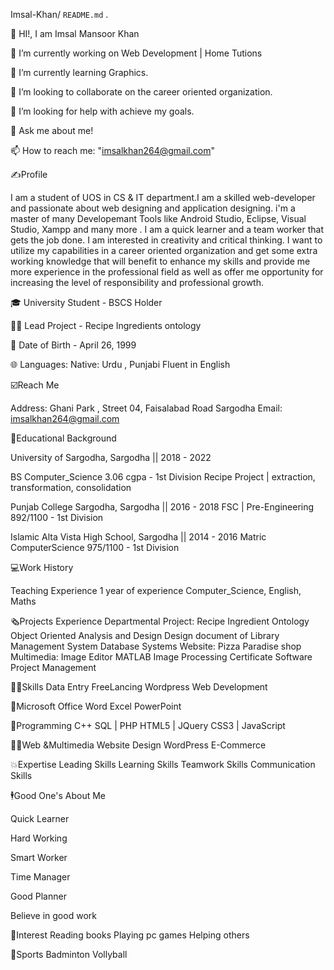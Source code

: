 Imsal-Khan/ `README.md` .
 
👋 HI!, I am Imsal Mansoor Khan
 
🔭 I’m currently working on Web Development | Home Tutions
 
🌱 I’m currently learning Graphics.
 
👯 I’m looking to collaborate on the career oriented organization.
 
🤔 I’m looking for help with achieve my goals.
 
💬 Ask me about me!
 
📫 How to reach me: "imsalkhan264@gmail.com"
 
✍️Profile

I am a student of UOS in CS & IT department.I am a skilled web-developer and passionate about web designing and application designing. i'm a master of many Developemant Tools like Android Studio, Eclipse, Visual Studio, Xampp and many more . I am a quick learner and a team worker that gets the job done. I am interested in creativity and critical thinking. I want to utilize my capabilities in a career oriented organization and get some extra working knowledge that will benefit to enhance my skills and provide me more experience in the professional field as well as offer me opportunity for increasing the level of responsibility and professional growth.

🎓 University Student - BSCS Holder

👨‍💻 Lead Project - Recipe Ingredients ontology

🎂 Date of Birth - April 26, 1999

🌐 Languages:
  Native: Urdu , Punjabi
  Fluent in English
  
☑️Reach Me

Address: Ghani Park , Street 04, Faisalabad Road Sargodha
Email: imsalkhan264@gmail.com

📙Educational Background

University of Sargodha, Sargodha || 2018 - 2022

  BS Computer_Science    3.06 cgpa - 1st Division
      Recipe Project  |  extraction, transformation, consolidation
      
Punjab College Sargodha, Sargodha || 2016 - 2018
  FSC | Pre-Engineering   892/1100 - 1st Division
  
Islamic Alta Vista High School, Sargodha || 2014 - 2016
  Matric ComputerScience    975/1100 - 1st Division
  
💻Work History

Teaching Experience 1 year of experience
Computer_Science, English, Maths

🗞Projects Experience
Departmental Project:
Recipe Ingredient Ontology
Object Oriented Analysis and Design
Design document of Library Management System
Database Systems
Website:
Pizza Paradise shop
Multimedia:
Image Editor
MATLAB Image Processing Certificate
Software Project Management

👨‍💻Skills
Data Entry
FreeLancing
Wordpress
Web Development

📔Microsoft Office
Word
Excel
PowerPoint

💾Programming
C++
SQL | PHP
HTML5 | JQuery
CSS3 | JavaScript

👨‍💻Web &Multimedia
Website Design
WordPress 
E-Commerce

💥Expertise
Leading Skills
Learning Skills
Teamwork Skills
Communication Skills

🕴️Good One's About Me

Quick Learner

Hard Working

Smart Worker

Time Manager

Good Planner

Believe in good work

🎍Interest
Reading books
Playing pc games
Helping others

🏏Sports
Badminton
Vollyball
 

